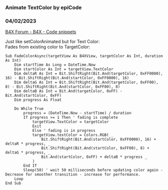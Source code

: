 ###  Animate TextColor by epiCode
### 04/02/2023
[B4X Forum - B4X - Code snippets](https://www.b4x.com/android/forum/threads/147186/)

Just like setColorAnimated but for Text Color:  
Fades from existing color to TargetColor:  
  
  

```B4X
Sub FadeColorAsync(targetView As B4XView, targetColor As Int, duration As Int)  
    Dim startTime As Long = DateTime.Now  
    Dim startColor As Int = targetView.TextColor  
    Dim deltaR As Int = Bit.ShiftRight(Bit.And(targetColor, 0xFF0000), 16) - Bit.ShiftRight(Bit.And(startColor, 0xFF0000), 16)  
    Dim deltaG As Int = Bit.ShiftRight(Bit.And(targetColor, 0xFF00), 8) - Bit.ShiftRight(Bit.And(startColor, 0xFF00), 8)  
    Dim deltaB As Int = Bit.And(targetColor, 0xFF) - Bit.And(startColor, 0xFF)  
    Dim progress As Float  
      
    Do While True  
        progress = (DateTime.Now - startTime) / duration  
        If progress >= 1 Then ' fading is complete  
            targetView.TextColor = targetColor  
            Exit  
            Else ' fading is in progress  
            targetView.textColor = Colors.RGB( _  
                Bit.ShiftRight(Bit.And(startColor, 0xFF0000), 16) + deltaR * progress, _  
                Bit.ShiftRight(Bit.And(startColor, 0xFF00), 8) + deltaG * progress, _  
                Bit.And(startColor, 0xFF) + deltaB * progress _  
            )  
        End If  
        Sleep(50) ' wait 50 milliseconds before updating color again - Decrease for smoother transition - increase for performance.  
    Loop  
End Sub
```